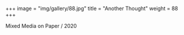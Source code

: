 +++
image = "img/gallery/88.jpg"
title = "Another Thought"
weight = 88
+++

Mixed Media on Paper
/ 2020